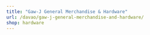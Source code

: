 ```yaml
---
title: "Gaw-J General Merchandise & Hardware"
url: /davao/gaw-j-general-merchandise-and-hardware/
shop: hardware
---
```

